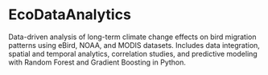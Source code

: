 # EcoDataAnalytics
Data-driven analysis of long-term climate change effects on bird migration patterns using eBird, NOAA, and MODIS datasets. Includes data integration, spatial and temporal analytics, correlation studies, and predictive modeling with Random Forest and Gradient Boosting in Python.
